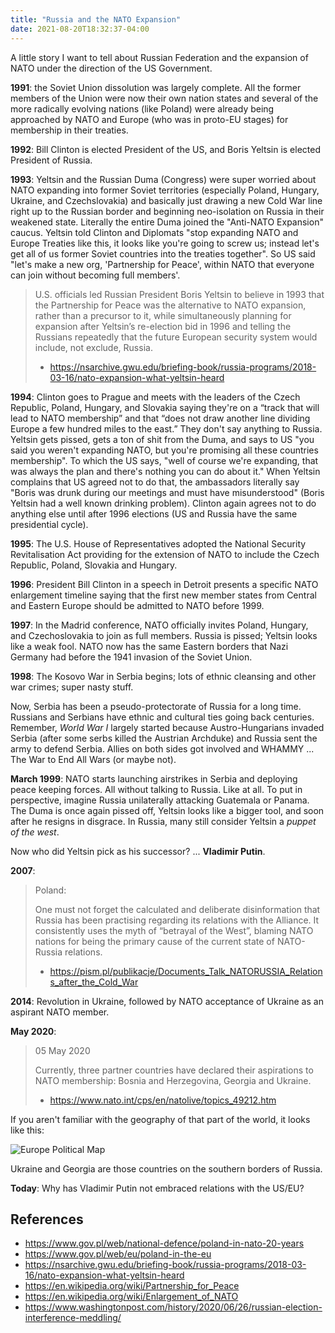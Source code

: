 ```yaml
---
title: "Russia and the NATO Expansion"
date: 2021-08-20T18:32:37-04:00
---
```


A little story I want to tell about Russian Federation and the expansion of NATO
under the direction of the US Government.

**1991**: the Soviet Union dissolution was largely complete. All the former members
of the Union were now their own nation states and several of the more radically
evolving nations (like Poland) were already being approached by NATO and Europe
(who was in proto-EU stages) for membership in their treaties.

**1992**: Bill Clinton is elected President of the US, and Boris Yeltsin is
elected President of Russia.

**1993**: Yeltsin and the Russian Duma (Congress) were super worried about NATO
expanding into former Soviet territories (especially Poland, Hungary, Ukraine,
and Czechslovakia) and basically just drawing a new Cold War line right up to
the Russian border and beginning neo-isolation on Russia in their weakened
state. Literally the entire Duma joined the "Anti-NATO Expansion" caucus.
Yeltsin told Clinton and Diplomats "stop expanding NATO and Europe Treaties like
this, it looks like you're going to screw us; instead let's get all of us former
Soviet countries into the treaties together". So US said "let's make a new org,
'Partnership for Peace', within NATO that everyone can join without becoming
full members'.

> U.S. officials led Russian President Boris Yeltsin to believe in 1993 that the
> Partnership for Peace was the alternative to NATO expansion, rather than a
> precursor to it, while simultaneously planning for expansion after Yeltsin’s
> re-election bid in 1996 and telling the Russians repeatedly that the future
> European security system would include, not exclude, Russia.
>
> - https://nsarchive.gwu.edu/briefing-book/russia-programs/2018-03-16/nato-expansion-what-yeltsin-heard

**1994**: Clinton goes to Prague and meets with the leaders of the Czech
Republic, Poland, Hungary, and Slovakia saying they're on a “track that will
lead to NATO membership” and that “does not draw another line dividing Europe a
few hundred miles to the east.” They don't say anything to Russia. Yeltsin gets
pissed, gets a ton of shit from the Duma, and says to US "you said you weren't
expanding NATO, but you're promising all these countries membership". To which
the US says, "well of course we're expanding, that was always the plan and
there's nothing you can do about it." When Yeltsin complains that US agreed not
to do that, the ambassadors literally say "Boris was drunk during our meetings
and must have misunderstood" (Boris Yeltsin had a well known drinking problem).
Clinton again agrees not to do anything else until after 1996 elections (US and
Russia have the same presidential cycle).

**1995**: The U.S. House of Representatives adopted the National Security
Revitalisation Act providing for the extension of NATO to include the Czech
Republic, Poland, Slovakia and Hungary.

**1996**: President Bill Clinton in a speech in Detroit presents a specific
NATO enlargement timeline saying that the first new member states from Central
and Eastern Europe should be admitted to NATO before 1999.

**1997**: In the Madrid conference, NATO officially invites Poland, Hungary, and
Czechoslovakia to join as full members. Russia is pissed; Yeltsin looks like a
weak fool. NATO now has the same Eastern borders that Nazi Germany had before
the 1941 invasion of the Soviet Union.

**1998**: The Kosovo War in Serbia begins; lots of ethnic cleansing and other war
crimes; super nasty stuff.

Now, Serbia has been a pseudo-protectorate of Russia for a long time. Russians
and Serbians have ethnic and cultural ties going back centuries. Remember, *World
War I* largely started because Austro-Hungarians invaded Serbia (after some serbs
killed the Austrian Archduke) and Russia sent the army to defend Serbia. Allies
on both sides got involved and WHAMMY ... The War to End All Wars (or maybe not).

**March 1999**: NATO starts launching airstrikes in Serbia and deploying peace
keeping forces. All without talking to Russia. Like at all. To put in
perspective, imagine Russia unilaterally attacking Guatemala or Panama. The Duma
is once again pissed off, Yeltsin looks like a bigger tool, and soon after he
resigns in disgrace. In Russia, many still consider Yeltsin a *puppet of the
west*.

Now who did Yeltsin pick as his successor? ... **Vladimir Putin**.

**2007**:

> Poland:
>
> One must not forget the calculated and deliberate disinformation that Russia has
> been practising regarding its relations with the Alliance. It consistently uses
> the myth of “betrayal of the West”, blaming NATO nations for being the primary
> cause of the current state of NATO-Russia relations.
>
> - https://pism.pl/publikacje/Documents_Talk_NATORUSSIA_Relations_after_the_Cold_War

**2014**: Revolution in Ukraine, followed by NATO acceptance of Ukraine as an
aspirant NATO member.

**May 2020**:

> 05 May 2020
>
> Currently, three partner countries have declared their aspirations to NATO
> membership: Bosnia and Herzegovina, Georgia and Ukraine.
>
> - https://www.nato.int/cps/en/natolive/topics_49212.htm

If you aren't familiar with the geography of that part of the world, it looks like this:

![Europe Political Map](img/europe_political_map.jpeg)

Ukraine and Georgia are those countries on the southern borders of Russia.

**Today**: Why has Vladimir Putin not embraced relations with the US/EU?

## References

- https://www.gov.pl/web/national-defence/poland-in-nato-20-years
- https://www.gov.pl/web/eu/poland-in-the-eu
- https://nsarchive.gwu.edu/briefing-book/russia-programs/2018-03-16/nato-expansion-what-yeltsin-heard
- https://en.wikipedia.org/wiki/Partnership_for_Peace
- https://en.wikipedia.org/wiki/Enlargement_of_NATO
- https://www.washingtonpost.com/history/2020/06/26/russian-election-interference-meddling/
